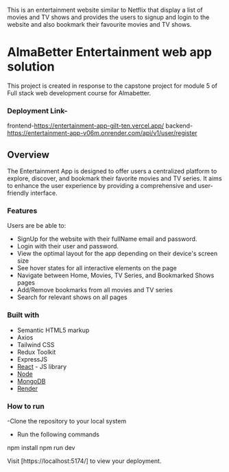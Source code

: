 This is an entertainment website similar to Netflix that display a list of movies and TV shows and provides the users to signup and login to the website and also bookmark their favourite movies and TV shows.

# AlmaBetter Entertainment web app solution

This project is created in response to the capstone project for module 5 of Full stack web development course for Almabetter.

### Deployment Link-
frontend-https://entertainment-app-gilt-ten.vercel.app/
backend-https://entertainment-app-v06m.onrender.com/api/v1/user/register


## Overview
The Entertainment App is designed to offer users a centralized platform to explore, discover, and bookmark their favorite movies and TV series.
It aims to enhance the user experience by providing a comprehensive and user-friendly interface.




### Features

Users are be able to:
- SignUp for the website with their fullName email and password.
- Login with their user and password.
- View the optimal layout for the app depending on their device's screen size
- See hover states for all interactive elements on the page
- Navigate between Home, Movies, TV Series, and Bookmarked Shows pages
- Add/Remove bookmarks from all movies and TV series
- Search for relevant shows on all pages


### Built with

- Semantic HTML5 markup
- Axios
- Tailwind CSS
- Redux Toolkit
- ExpressJS 
- [React](https://reactjs.org/) - JS library
- [Node](https://nodejs.org/)
- [MongoDB](https://www.mongodb.com/)
- [Render](https://www.render.com)

### How to run

-Clone the repository to your local system

- Run the following commands

npm install
npm run dev

Visit [https://localhost:5174/] to view your deployment.
